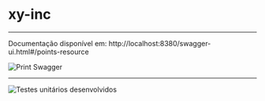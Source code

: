 # xy-inc
*****
Documentação disponível em: 
http://localhost:8380/swagger-ui.html#/points-resource

![Print Swagger](https://i.ibb.co/1J1z6CV/imagem1.png)
**************
![Testes unitários desenvolvidos](https://i.ibb.co/NpJstJ2/testes-unit-rios.png)
